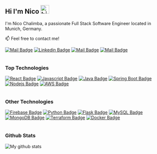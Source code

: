 ## Hi I'm Nico <img src="https://user-images.githubusercontent.com/1303154/88677602-1635ba80-d120-11ea-84d8-d263ba5fc3c0.gif" width="28px" alt="hi">

I'm Nico Chalimba, a passionate Full Stack Software Engineer located in Munich, Germany.

:mailbox: Feel free to contact me!

[![Mail Badge](https://img.shields.io/badge/-Portfolio-blueviolet?style=flat&labelColor=blueviolet&logo=googlechrome&logoColor=white)](https://nico.chalimba.com) [![Linkedin Badge](https://img.shields.io/badge/-LinkedIn-0e76a8?style=flat&labelColor=0e76a8&logo=linkedin&logoColor=white)](https://www.linkedin.com/in/nico-feliciano-chalimba-a658681a3) [![Mail Badge](https://img.shields.io/badge/-Xing-026466?style=flat&labelColor=026466&logo=xing&logoColor=white)](https://www.xing.com/profile/NicoFeliciano_Chalimba/cv) [![Mail Badge](https://img.shields.io/badge/-Email-c0392b?style=flat&labelColor=c0392b&logo=gmail&logoColor=white)](mailto:nico.chalimba@gmail.com)
<br />
<br />

### Top Technologies

<!-- TODO: Make technologies links takes you to repositories -->

[![React Badge](https://img.shields.io/badge/-React-61DBFB?style=for-the-badge&labelColor=black&logo=react&logoColor=61DBFB)](#)
[![Javascript Badge](https://img.shields.io/badge/-Javascript-F0DB4F?style=for-the-badge&labelColor=black&logo=javascript&logoColor=F0DB4F)](#)
[![Java Badge](https://img.shields.io/badge/-Java-f89820?style=for-the-badge&labelColor=black&logo=java&logoColor=f89820)](#)
[![Spring Boot Badge](https://img.shields.io/badge/-Spring%20Boot-6DB33F?style=for-the-badge&labelColor=black&logo=springboot&logoColor=6DB33F)](#)
[![Nodejs Badge](https://img.shields.io/badge/-Nodejs-3C873A?style=for-the-badge&labelColor=black&logo=node.js&logoColor=3C873A)](#)
[![AWS Badge](https://img.shields.io/badge/-AWS-FF9900?style=for-the-badge&labelColor=black&logo=amazonaws&logoColor=FF9900)](#)
<br />
<br />

### Other Technologies

[![Firebase Badge](https://img.shields.io/badge/-Firebase-FFCB2B?style=for-the-badge&labelColor=black&logo=firebase&logoColor=FFCB2B)](#)
[![Python Badge](https://img.shields.io/badge/-Python-306998?style=for-the-badge&labelColor=black&logo=python&logoColor=306998)](#)
[![Flask Badge](https://img.shields.io/badge/-Flask-lightgray?style=for-the-badge&labelColor=black&logo=flask&logoColor=white)](#)
[![MySQL Badge](https://img.shields.io/badge/-MySQL-00758F?style=for-the-badge&labelColor=black&logo=mysql&logoColor=00758F)](#)
[![MongoDB Badge](https://img.shields.io/badge/-MongoDB-4DB33D?style=for-the-badge&labelColor=black&logo=mongodb&logoColor=4DB33D)](#)
[![Terraform Badge](https://img.shields.io/badge/-Terraform-7B42BC?style=for-the-badge&labelColor=black&logo=terraform&logoColor=7B42BC)](#)
[![Docker Badge](https://img.shields.io/badge/-Docker-0db7ed?style=for-the-badge&labelColor=black&logo=docker&logoColor=0db7ed)](#)
<br />
<br />

### Github Stats

![My github stats](https://github-readme-stats.vercel.app/api?username=nchalimba&count_private=true&theme=tokyonight&hide=issues,stars,contribs&show_icons=true&custom_title=My%20GitHub%20Stats)

<!--
[![Top Langs](https://github-readme-stats.vercel.app/api/top-langs/?username=nchalimba&exclude_repo=building-plan-processor,tax-receipt-app&hide=html,css)](https://github.com/anuraghazra/github-readme-stats)

-->
